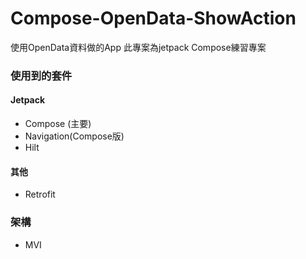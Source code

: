 # Compose-OpenData-ShowAction
使用OpenData資料做的App
此專案為jetpack Compose練習專案

### 使用到的套件
#### Jetpack
- Compose (主要)
- Navigation(Compose版)
- Hilt
#### 其他
- Retrofit
### 架構
- MVI
